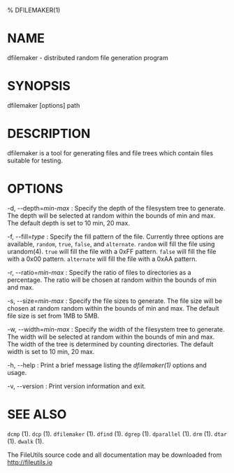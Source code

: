 % DFILEMAKER(1)

# NAME

dfilemaker - distributed random file generation program

# SYNOPSIS

dfilemaker [options] path

# DESCRIPTION
dfilemaker is a tool for generating files and file trees which contain files
suitable for testing.

# OPTIONS

-d, \--depth=*min*-*max*
:   Specify the depth of the filesystem tree to generate. The depth will be
    selected at random within the bounds of min and max. The default depth
    is set to 10 min, 20 max.

-f, \--fill=*type*
:   Specify the fill pattern of the file. Currently three options are available,
    `random`, `true`, `false`, and `alternate`. `random` will fill the file
    using urandom(4). `true` will fill the file with a 0xFF pattern. `false`
    will fill the file with a 0x00 pattern. `alternate` will fill the file
    with a 0xAA pattern.

-r, \--ratio=*min*-*max*
:   Specify the ratio of files to directories as a percentage. The ratio will
    be chosen at random within the bounds of min and max.

-s, \--size=*min*-*max*
:   Specify the file sizes to generate. The file size will be chosen at random
    random within the bounds of min and max. The default file size is set from
    1MB to 5MB.

-w, \--width=*min*-*max*
:   Specify the width of the filesystem tree to generate. The width will be
    selected at random within the bounds of min and max. The width of the
    tree is determined by counting directories. The default width is set to
    10 min, 20 max.

-h, \--help
:   Print a brief message listing the *dfilemaker(1)* options and usage.

-v, \--version
:   Print version information and exit.

# SEE ALSO

`dcmp` (1).
`dcp` (1).
`dfilemaker` (1).
`dfind` (1).
`dgrep` (1).
`dparallel` (1).
`drm` (1).
`dtar` (1).
`dwalk` (1).

The FileUtils source code and all documentation may be downloaded from
<http://fileutils.io>

